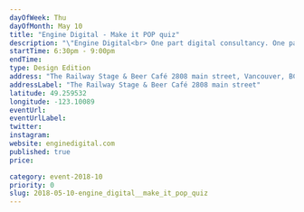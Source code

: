 ```yaml
---
dayOfWeek: Thu
dayOfMonth: May 10
title: "Engine Digital - Make it POP quiz"
description: "\"Engine Digital<br> One part digital consultancy. One part design and technology studio. We help our clients to innovate and grow through new digital products, platforms, services, and experiences.<br> <br> Make It POP Quiz<br> Seeing the need for a casual and fun event to bring together the Vancouver design community on a regular basis, the design team at Engine Digital created Make It POP Quiz — pub trivia with a design-nerd twist.\""
startTime: 6:30pm - 9:00pm
endTime: 
type: Design Edition
address: "The Railway Stage & Beer Café 2808 main street, Vancouver, BC, Canada"
addressLabel: "The Railway Stage & Beer Café 2808 main street"
latitude: 49.259532
longitude: -123.10089
eventUrl: 
eventUrlLabel: 
twitter: 
instagram: 
website: enginedigital.com
published: true
price: 

category: event-2018-10
priority: 0
slug: 2018-05-10-engine_digital__make_it_pop_quiz
---
```

